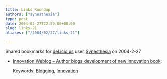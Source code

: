 ```yaml
---
title: Links Roundup
authors: ["synesthesia"]
type: post
date: 2004-02-27T22:59:00+00:00
slug: links-21 
aliases: ["/2004/02/27/links-21"]

---
```

Shared bookmarks for [del.icio.us][1] user  [Synesthesia][2] on 2004-2-27

  * [Innovation Weblog &#8211; Author blogs development of new innovation book][3]:
   
    Keywords: [Blogging][4], [Innovation][5]

 [1]: https://del.icio.us/
 [2]: https://del.icio.us/synesthesia
 [3]: https://www.innovationtools.com/weblog/innovationblog-detail.asp?ArticleID=374 "https://www.innovationtools.com/weblog/innovationblog-detail.asp?ArticleID=374"
 [4]: https://del.icio.us/synesthesia/Blogging
 [5]: https://del.icio.us/synesthesia/Innovation